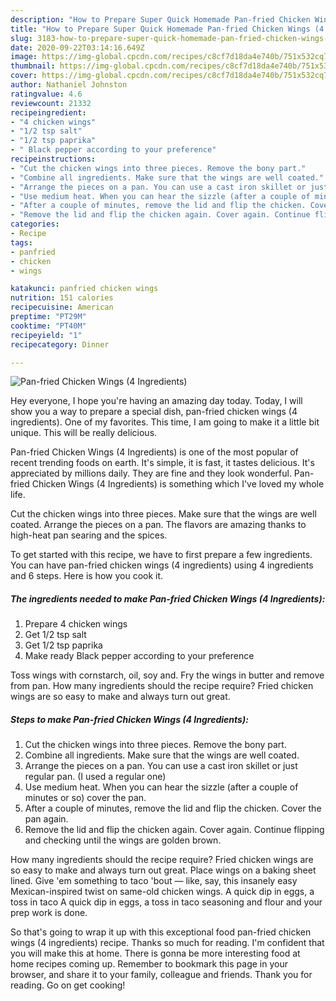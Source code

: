 ```yaml
---
description: "How to Prepare Super Quick Homemade Pan-fried Chicken Wings (4 Ingredients)"
title: "How to Prepare Super Quick Homemade Pan-fried Chicken Wings (4 Ingredients)"
slug: 3183-how-to-prepare-super-quick-homemade-pan-fried-chicken-wings-4-ingredients
date: 2020-09-22T03:14:16.649Z
image: https://img-global.cpcdn.com/recipes/c8cf7d18da4e740b/751x532cq70/pan-fried-chicken-wings-4-ingredients-recipe-main-photo.jpg
thumbnail: https://img-global.cpcdn.com/recipes/c8cf7d18da4e740b/751x532cq70/pan-fried-chicken-wings-4-ingredients-recipe-main-photo.jpg
cover: https://img-global.cpcdn.com/recipes/c8cf7d18da4e740b/751x532cq70/pan-fried-chicken-wings-4-ingredients-recipe-main-photo.jpg
author: Nathaniel Johnston
ratingvalue: 4.6
reviewcount: 21332
recipeingredient:
- "4 chicken wings"
- "1/2 tsp salt"
- "1/2 tsp paprika"
- " Black pepper according to your preference"
recipeinstructions:
- "Cut the chicken wings into three pieces. Remove the bony part."
- "Combine all ingredients. Make sure that the wings are well coated."
- "Arrange the pieces on a pan. You can use a cast iron skillet or just regular pan. (I used a regular one)"
- "Use medium heat. When you can hear the sizzle (after a couple of minutes or so) cover the pan."
- "After a couple of minutes, remove the lid and flip the chicken. Cover the pan again."
- "Remove the lid and flip the chicken again. Cover again. Continue flipping and checking until the wings are golden brown."
categories:
- Recipe
tags:
- panfried
- chicken
- wings

katakunci: panfried chicken wings 
nutrition: 151 calories
recipecuisine: American
preptime: "PT29M"
cooktime: "PT40M"
recipeyield: "1"
recipecategory: Dinner

---
```



![Pan-fried Chicken Wings (4 Ingredients)](https://img-global.cpcdn.com/recipes/c8cf7d18da4e740b/751x532cq70/pan-fried-chicken-wings-4-ingredients-recipe-main-photo.jpg)

Hey everyone, I hope you're having an amazing day today. Today, I will show you a way to prepare a special dish, pan-fried chicken wings (4 ingredients). One of my favorites. This time, I am going to make it a little bit unique. This will be really delicious.

Pan-fried Chicken Wings (4 Ingredients) is one of the most popular of recent trending foods on earth. It's simple, it is fast, it tastes delicious. It's appreciated by millions daily. They are fine and they look wonderful. Pan-fried Chicken Wings (4 Ingredients) is something which I've loved my whole life.

Cut the chicken wings into three pieces. Make sure that the wings are well coated. Arrange the pieces on a pan. The flavors are amazing thanks to high-heat pan searing and the spices.


To get started with this recipe, we have to first prepare a few ingredients. You can have pan-fried chicken wings (4 ingredients) using 4 ingredients and 6 steps. Here is how you cook it.

<!--inarticleads1-->

##### The ingredients needed to make Pan-fried Chicken Wings (4 Ingredients):

1. Prepare 4 chicken wings
1. Get 1/2 tsp salt
1. Get 1/2 tsp paprika
1. Make ready  Black pepper according to your preference


Toss wings with cornstarch, oil, soy and. Fry the wings in butter and remove from pan. How many ingredients should the recipe require? Fried chicken wings are so easy to make and always turn out great. 

<!--inarticleads2-->

##### Steps to make Pan-fried Chicken Wings (4 Ingredients):

1. Cut the chicken wings into three pieces. Remove the bony part.
1. Combine all ingredients. Make sure that the wings are well coated.
1. Arrange the pieces on a pan. You can use a cast iron skillet or just regular pan. (I used a regular one)
1. Use medium heat. When you can hear the sizzle (after a couple of minutes or so) cover the pan.
1. After a couple of minutes, remove the lid and flip the chicken. Cover the pan again.
1. Remove the lid and flip the chicken again. Cover again. Continue flipping and checking until the wings are golden brown.


How many ingredients should the recipe require? Fried chicken wings are so easy to make and always turn out great. Place wings on a baking sheet lined. Give &#39;em something to taco &#39;bout — like, say, this insanely easy Mexican-inspired twist on same-old chicken wings. A quick dip in eggs, a toss in taco A quick dip in eggs, a toss in taco seasoning and flour and your prep work is done. 

So that's going to wrap it up with this exceptional food pan-fried chicken wings (4 ingredients) recipe. Thanks so much for reading. I'm confident that you will make this at home. There is gonna be more interesting food at home recipes coming up. Remember to bookmark this page in your browser, and share it to your family, colleague and friends. Thank you for reading. Go on get cooking!
